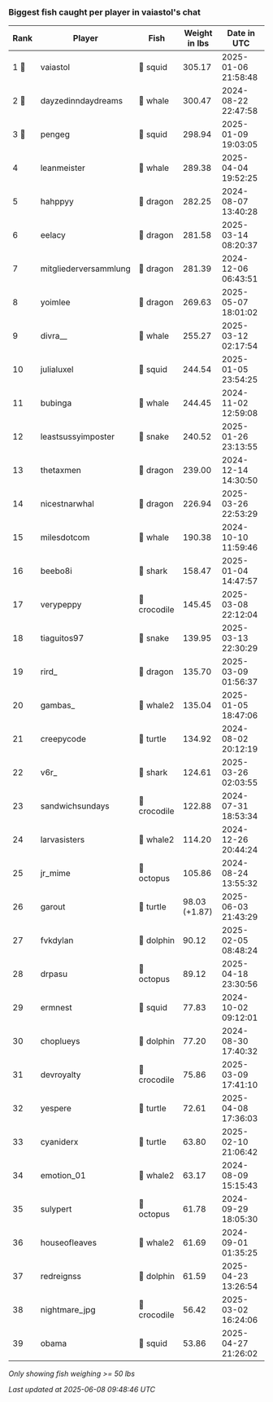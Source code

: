 ### Biggest fish caught per player in vaiastol's chat
| Rank | Player | Fish | Weight in lbs | Date in UTC |
|------|--------|-----------|---------|-----|
| 1 🥇  | vaiastol | 🦑 squid | 305.17 | 2025-01-06 21:58:48 |
| 2 🥈  | dayzedinndaydreams | 🐳 whale | 300.47 | 2024-08-22 22:47:58 |
| 3 🥉  | pengeg | 🦑 squid | 298.94 | 2025-01-09 19:03:05 |
| 4  | leanmeister | 🐳 whale | 289.38 | 2025-04-04 19:52:25 |
| 5  | hahppyy | 🐉 dragon | 282.25 | 2024-08-07 13:40:28 |
| 6  | eelacy | 🐉 dragon | 281.58 | 2025-03-14 08:20:37 |
| 7  | mitgliederversammlung | 🐉 dragon | 281.39 | 2024-12-06 06:43:51 |
| 8  | yoimlee | 🐉 dragon | 269.63 | 2025-05-07 18:01:02 |
| 9  | divra__ | 🐳 whale | 255.27 | 2025-03-12 02:17:54 |
| 10  | julialuxel | 🦑 squid | 244.54 | 2025-01-05 23:54:25 |
| 11  | bubinga | 🐳 whale | 244.45 | 2024-11-02 12:59:08 |
| 12  | leastsussyimposter | 🐍 snake | 240.52 | 2025-01-26 23:13:55 |
| 13  | thetaxmen | 🐉 dragon | 239.00 | 2024-12-14 14:30:50 |
| 14  | nicestnarwhal | 🐉 dragon | 226.94 | 2025-03-26 22:53:29 |
| 15  | milesdotcom | 🐳 whale | 190.38 | 2024-10-10 11:59:46 |
| 16  | beebo8i | 🦈 shark | 158.47 | 2025-01-04 14:47:57 |
| 17  | verypeppy | 🐊 crocodile | 145.45 | 2025-03-08 22:12:04 |
| 18  | tiaguitos97 | 🐍 snake | 139.95 | 2025-03-13 22:30:29 |
| 19  | rird_ | 🐉 dragon | 135.70 | 2025-03-09 01:56:37 |
| 20  | gambas_ | 🐋 whale2 | 135.04 | 2025-01-05 18:47:06 |
| 21  | creepycode | 🐢 turtle | 134.92 | 2024-08-02 20:12:19 |
| 22  | v6r_ | 🦈 shark | 124.61 | 2025-03-26 02:03:55 |
| 23  | sandwichsundays | 🐊 crocodile | 122.88 | 2024-07-31 18:53:34 |
| 24  | larvasisters | 🐋 whale2 | 114.20 | 2024-12-26 20:44:24 |
| 25  | jr_mime | 🐙 octopus | 105.86 | 2024-08-24 13:55:32 |
| 26  | garout | 🐢 turtle | 98.03 (+1.87) | 2025-06-03 21:43:29 |
| 27  | fvkdylan | 🐬 dolphin | 90.12 | 2025-02-05 08:48:24 |
| 28  | drpasu | 🐙 octopus | 89.12 | 2025-04-18 23:30:56 |
| 29  | ermnest | 🦑 squid | 77.83 | 2024-10-02 09:12:01 |
| 30  | choplueys | 🐬 dolphin | 77.20 | 2024-08-30 17:40:32 |
| 31  | devroyalty | 🐊 crocodile | 75.86 | 2025-03-09 17:41:10 |
| 32  | yespere | 🐢 turtle | 72.61 | 2025-04-08 17:36:03 |
| 33  | cyaniderx | 🐢 turtle | 63.80 | 2025-02-10 21:06:42 |
| 34  | emotion_01 | 🐋 whale2 | 63.17 | 2024-08-09 15:15:43 |
| 35  | sulypert | 🐙 octopus | 61.78 | 2024-09-29 18:05:30 |
| 36  | houseofleaves | 🐋 whale2 | 61.69 | 2024-09-01 01:35:25 |
| 37  | redreignss | 🐬 dolphin | 61.59 | 2025-04-23 13:26:54 |
| 38  | nightmare_jpg | 🐊 crocodile | 56.42 | 2025-03-02 16:24:06 |
| 39  | obama | 🦑 squid | 53.86 | 2025-04-27 21:26:02 |

_Only showing fish weighing >= 50 lbs_

_Last updated at 2025-06-08 09:48:46 UTC_